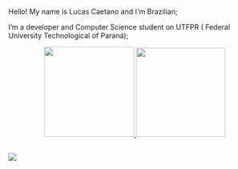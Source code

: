 Hello! My name is Lucas Caetano and I'm Brazilian;

I’m a developer and Computer Science student on UTFPR ( Federal University Technological of Paraná);


<div align="center">
  <a href="https://github.com/devLucasCaetano">
  <img height="180em" src="https://github-readme-stats.vercel.app/api?username=devLucasCaetano&show_icons=true&theme=midnight-purple&include_all_commits=true&count_private=true"/>
  <img height="178em" src="https://github-readme-stats.vercel.app/api/top-langs/?username=devLucasCaetano&layout=compact&langs_count=7&theme=midnight-purple"/>
</div>
  
 ##

 <div>
    <a href="https://www.linkedin.com/in/lucas-caetano-/" target="_blank"><img src="https://img.shields.io/badge/-LinkedIn-%230077B5?style=for-the-badge&logo=linkedin&logoColor=white" target="_blank"></a> 
 </div>


